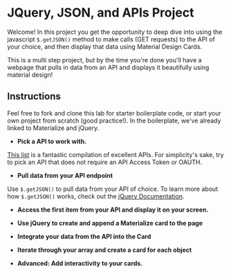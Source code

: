 # JQuery, JSON, and APIs Project

Welcome! In this project you get the opportunity to deep dive into using the javascript `$.getJSON()` method to make calls (GET requests) to the API of your choice, and then display that data using Material Design Cards.

This is a multi step project, but by the time you're done you'll have a webpage that pulls in data from an API and displays it beautifully using material design!

## Instructions

Feel free to fork and clone this lab for starter boilerplate code, or start your own project from scratch (good practice!). In the boilerplate, we've already linked to Materialize and jQuery.

+ **Pick a API to work with.**

[This list](https://github.com/toddmotto/public-apis) is a fantastic compilation of excellent APIs. For simplicity's sake, try to pick an API that does not require an API Access Token or OAUTH.

+ **Pull data from your API endpoint**

Use `$.getJSON()` to pull data from your API of choice. To learn more about how `$.getJSON()` works, check out the [jQuery Documentation](http://api.jquery.com/jquery.getjson/).

+ **Access the first item from your API and display it on your screen.**

+ **Use jQuery to create and append a Materialize card to the page**

+ **Integrate your data from the API into the Card**

+ **Iterate through your array and create a card for each object**

+ **Advanced: Add interactivity to your cards.**

